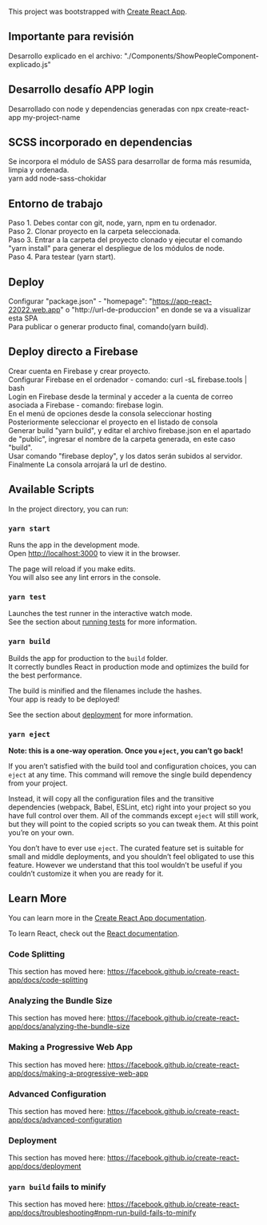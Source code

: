 This project was bootstrapped with [Create React App](https://github.com/facebook/create-react-app).


## Importante para revisión
Desarrollo explicado en el archivo: "./Components/ShowPeopleComponent-explicado.js"

## Desarrollo desafío APP login 
Desarrollado con node y dependencias generadas con npx create-react-app my-project-name

## SCSS incorporado en dependencias
Se incorpora el módulo de SASS para desarrollar de forma más resumida, limpia y ordenada.
<br/>
yarn add node-sass-chokidar

## Entorno de trabajo
Paso 1. Debes contar con git, node, yarn, npm en tu ordenador.<br/>
Paso 2. Clonar proyecto en la carpeta seleccionada.<br/>
Paso 3. Entrar a la carpeta del proyecto clonado y ejecutar el comando "yarn install" para generar el despliegue de los módulos de node.<br/>
Paso 4. Para testear (yarn start). <br/>


## Deploy
Configurar "package.json" - "homepage": "https://app-react-22022.web.app" o "http://url-de-produccion" en donde se va a visualizar esta SPA<br/>
Para publicar o generar producto final, comando(yarn build).

## Deploy directo a Firebase

Crear cuenta en Firebase y crear proyecto.<br/>
Configurar Firebase en el ordenador - comando: curl -sL firebase.tools | bash<br/>
Login en Firebase desde la terminal y acceder a la cuenta de correo asociada a Firebase - comando: firebase login.<br/>
En el menú de opciones desde la consola seleccionar hosting<br/>
Posteriormente seleccionar el proyecto en el listado de consola<br/>
Generar build "yarn build", y editar el archivo firebase.json en el apartado de "public", ingresar el nombre de la carpeta generada, en este caso "build".<br/>
Usar comando "firebase deploy", y los datos serán subidos al servidor.<br/> Finalmente La consola arrojará la url de destino.





## Available Scripts

In the project directory, you can run: 

### `yarn start`

Runs the app in the development mode.<br />
Open [http://localhost:3000](http://localhost:3000) to view it in the browser.

The page will reload if you make edits.<br />
You will also see any lint errors in the console.

### `yarn test`

Launches the test runner in the interactive watch mode.<br />
See the section about [running tests](https://facebook.github.io/create-react-app/docs/running-tests) for more information.

### `yarn build`

Builds the app for production to the `build` folder.<br />
It correctly bundles React in production mode and optimizes the build for the best performance.

The build is minified and the filenames include the hashes.<br />
Your app is ready to be deployed!

See the section about [deployment](https://facebook.github.io/create-react-app/docs/deployment) for more information.

### `yarn eject`

**Note: this is a one-way operation. Once you `eject`, you can’t go back!**

If you aren’t satisfied with the build tool and configuration choices, you can `eject` at any time. This command will remove the single build dependency from your project.

Instead, it will copy all the configuration files and the transitive dependencies (webpack, Babel, ESLint, etc) right into your project so you have full control over them. All of the commands except `eject` will still work, but they will point to the copied scripts so you can tweak them. At this point you’re on your own.

You don’t have to ever use `eject`. The curated feature set is suitable for small and middle deployments, and you shouldn’t feel obligated to use this feature. However we understand that this tool wouldn’t be useful if you couldn’t customize it when you are ready for it.

## Learn More

You can learn more in the [Create React App documentation](https://facebook.github.io/create-react-app/docs/getting-started).

To learn React, check out the [React documentation](https://reactjs.org/).

### Code Splitting

This section has moved here: https://facebook.github.io/create-react-app/docs/code-splitting

### Analyzing the Bundle Size

This section has moved here: https://facebook.github.io/create-react-app/docs/analyzing-the-bundle-size

### Making a Progressive Web App

This section has moved here: https://facebook.github.io/create-react-app/docs/making-a-progressive-web-app

### Advanced Configuration

This section has moved here: https://facebook.github.io/create-react-app/docs/advanced-configuration

### Deployment

This section has moved here: https://facebook.github.io/create-react-app/docs/deployment

### `yarn build` fails to minify

This section has moved here: https://facebook.github.io/create-react-app/docs/troubleshooting#npm-run-build-fails-to-minify


